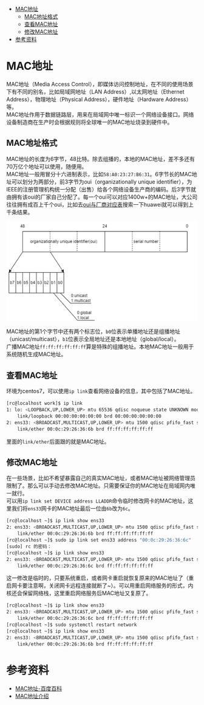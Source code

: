 - [MAC地址](#mac地址)
  - [MAC地址格式](#mac地址格式)
  - [查看MAC地址](#查看mac地址)
  - [修改MAC地址](#修改mac地址)
- [参考资料](#参考资料)

# MAC地址

MAC地址（Media Access Control），即媒体访问控制地址，在不同的使用场景下有不同的别名，比如局域网地址（LAN Address）,以太网地址（Ethernet Address），物理地址（Physical Address），硬件地址（Hardware Address）等。<br>
MAC地址作用于数据链路层，用来在局域网中唯一标识一个网络设备接口。网络设备制造商在生产时会根据规则将全球唯一的MAC地址烧录到硬件中。

## MAC地址格式

MAC地址的长度为6字节，48比特。除去组播的，本地的MAC地址，差不多还有70万亿个地址可以使用，随便用。<br>
MAC地址一般用冒分十六进制表示，比如`58:A0:23:27:B6:31`。6字节长的MAC地址可以划分为两部分，前3字节为oui（organizationally unique identifier），为IEEE的注册管理机构统一分配（出售）给各个网络设备生产商的编码。后3字节就由拥有该oui的厂家自己分配了。每一个oui可以对应1400w+的MAC地址，大公司往往拥有成百上千个oui，比如去[oui与厂商对应表](https://standards-oui.ieee.org/oui/oui.txt)搜索一下huawei就可以得到上千条结果。

![mac-addr](mac-addr.png)

MAC地址的第1个字节中还有两个标志位，`b0`位表示单播地址还是组播地址（unicast/multicast），`b1`位表示全局地址还是本地地址（global/local）。<br>
广播MAC地址`ff:ff:ff:ff:ff:ff`算是特殊的组播地址。本地MAC地址一般用于系统随机生成MAC地址。

## 查看MAC地址

环境为centos7，可以使用`ip link`查看网络设备的信息，其中包括了MAC地址。

```bash
[rc@localhost work]$ ip link
1: lo: <LOOPBACK,UP,LOWER_UP> mtu 65536 qdisc noqueue state UNKNOWN mode DEFAULT group default qlen 1000
    link/loopback 00:00:00:00:00:00 brd 00:00:00:00:00:00
2: ens33: <BROADCAST,MULTICAST,UP,LOWER_UP> mtu 1500 qdisc pfifo_fast state UP mode DEFAULT group default qlen 1000
    link/ether 00:0c:29:26:36:6b brd ff:ff:ff:ff:ff:ff
```

里面的`link/ether`后面跟的就是MAC地址。

## 修改MAC地址

在一些场景，比如不希望暴露自己的真实MAC地址，或者MAC地址被网络管理员限制了。那么可以手动去修改MAC地址。只需要保证你的MAC地址在局域网内唯一就行。<br>
可以用`ip link set DEVICE address LLADDR`命令临时修改网卡的MAC地址，这里我们将`ens33`网卡的MAC地址最后一位由`6b`改为`6c`。

```bash
[rc@localhost ~]$ ip link show ens33
2: ens33: <BROADCAST,MULTICAST,UP,LOWER_UP> mtu 1500 qdisc pfifo_fast state UP mode DEFAULT group default qlen 1000
    link/ether 00:0c:29:26:36:6b brd ff:ff:ff:ff:ff:ff
[rc@localhost ~]$ sudo ip link set ens33 address "00:0c:29:26:36:6c"
[sudo] rc 的密码：
[rc@localhost ~]$ ip link show ens33
2: ens33: <BROADCAST,MULTICAST,UP,LOWER_UP> mtu 1500 qdisc pfifo_fast state UP mode DEFAULT group default qlen 1000
    link/ether 00:0c:29:26:36:6c brd ff:ff:ff:ff:ff:ff
```

这一修改是临时的，只要系统重启，或者网卡重启就恢复原来的MAC地址了（重启网卡要注意啊，关闭网卡远程连接就断了~）。可以用重启网络服务的形式，内核还会保留网络栈，这里重启网络服务后MAC地址又复原了。

```bash
[rc@localhost ~]$ ip link show ens33
2: ens33: <BROADCAST,MULTICAST,UP,LOWER_UP> mtu 1500 qdisc pfifo_fast state UP mode DEFAULT group default qlen 1000
    link/ether 00:0c:29:26:36:6c brd ff:ff:ff:ff:ff:ff
[rc@localhost ~]$ sudo systemctl restart network
[rc@localhost ~]$ ip link show ens33
2: ens33: <BROADCAST,MULTICAST,UP,LOWER_UP> mtu 1500 qdisc pfifo_fast state UP mode DEFAULT group default qlen 1000
    link/ether 00:0c:29:26:36:6b brd ff:ff:ff:ff:ff:ff
```

# 参考资料

- [MAC地址-百度百科](https://baike.baidu.com/item/MAC%E5%9C%B0%E5%9D%80/1254181?fr=aladdin)
- [MAC地址介绍](https://www.bilibili.com/read/cv14378174/)
